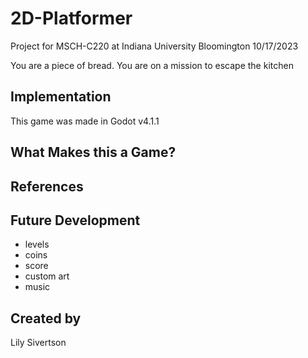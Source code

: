 # 2D-Platformer
Project for MSCH-C220 at Indiana University Bloomington
10/17/2023

You are a piece of bread. You are on a mission to escape the kitchen

## Implementation
This game was made in Godot v4.1.1


## What Makes this a Game?

## References

## Future Development
 - levels
 - coins
 - score
 - custom art
 - music


## Created by
Lily Sivertson
